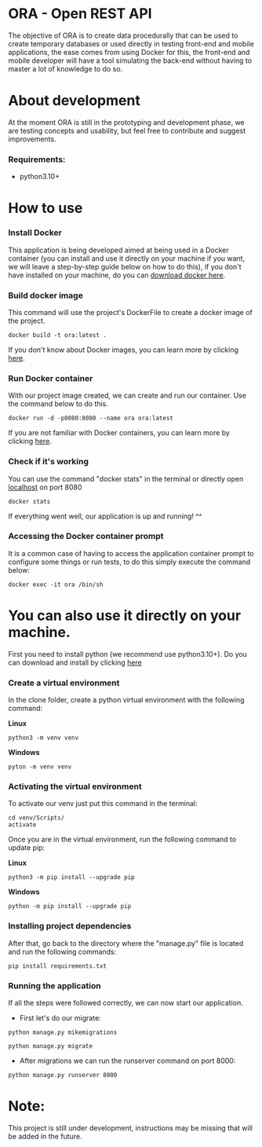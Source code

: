# ORA - Open REST API
The objective of ORA is to create data procedurally that can be used to create temporary databases or used directly in testing front-end and mobile applications, the ease comes from using Docker for this, the front-end and mobile developer will have a tool simulating the back-end without having to master a lot of knowledge to do so.

# About development
At the moment ORA is still in the prototyping and development phase, we are testing concepts and usability, but feel free to contribute and suggest improvements.

### Requirements:
- python3.10+

# How to use

### Install Docker
This application is being developed aimed at being used in a Docker container (you can install and use it directly on your machine if you want, we will leave a step-by-step guide below on how to do this), if you don't have installed on your machine, do you can [download docker here](https://docs.docker.com/get-docker/).

### Build docker image
This command will use the project's DockerFile to create a docker image of the project.
```
docker build -t ora:latest .
```
If you don't know about Docker images, you can learn more by clicking [here](https://docs.docker.com/engine/reference/commandline/images/#description).

### Run Docker container
With our project image created, we can create and run our container. Use the command below to do this.
```
docker run -d -p8080:8080 --name ora ora:latest
```
If you are not familiar with Docker containers, you can learn more by clicking [here](https://www.docker.com/resources/what-container/).

### Check if it's working
You can use the command "docker stats" in the terminal or directly open [localhost](http://localhost:8080/) on port 8080
```
docker stats
```
If everything went well, our application is up and running! ^^

### Accessing the Docker container prompt
It is a common case of having to access the application container prompt to configure some things or run tests, to do this simply execute the command below:
```
docker exec -it ora /bin/sh
```

# You can also use it directly on your machine. 
First you need to install python (we recommend use python3.10+). Do you can download and install by clicking [here](https://www.python.org/downloads/)

### Create a virtual environment
In the clone folder, create a python virtual environment with the following command:

**Linux**
```
python3 -m venv venv
```
**Windows**
```
pyton -m venv venv
```
### Activating the virtual environment
To activate our venv just put this command in the terminal:
```
cd venv/Scripts/
activate
```
Once you are in the virtual environment, run the following command to update pip:

**Linux**
```
python3 -m pip install --upgrade pip
```
**Windows**
```
python -m pip install --upgrade pip
```

### Installing project dependencies
After that, go back to the directory where the "manage.py" file is located and run the following commands:
```
pip install requirements.txt
```
### Running the application
If all the steps were followed correctly, we can now start our application.

- First let's do our migrate:
```
python manage.py mikemigrations
```
```
python manage.py migrate
```
- After migrations we can run the runserver command on port 8000:
```
python manage.py runserver 8000
```

# Note:
This project is still under development, instructions may be missing that will be added in the future.


